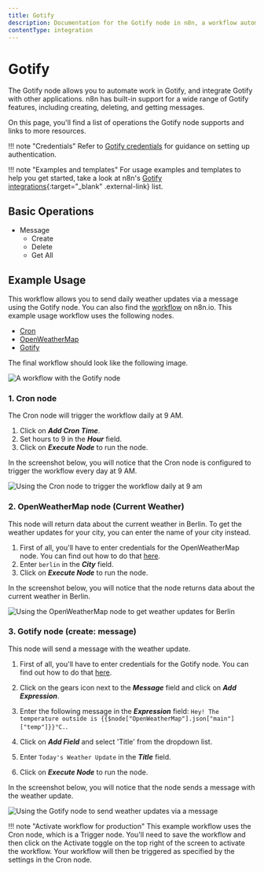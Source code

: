 ```yaml
---
title: Gotify
description: Documentation for the Gotify node in n8n, a workflow automation platform. Includes details of operations and configuration, and links to examples and credentials information.
contentType: integration
---
```


# Gotify

The Gotify node allows you to automate work in Gotify, and integrate Gotify with other applications. n8n has built-in support for a wide range of Gotify features, including creating, deleting, and getting messages. 

On this page, you'll find a list of operations the Gotify node supports and links to more resources.

!!! note "Credentials"
    Refer to [Gotify credentials](/integrations/builtin/credentials/gotify/) for guidance on setting up authentication. 

!!! note "Examples and templates"
    For usage examples and templates to help you get started, take a look at n8n's [Gotify integrations](https://n8n.io/integrations/gotify/){:target="_blank" .external-link} list.


## Basic Operations

* Message
    * Create
    * Delete
    * Get All

## Example Usage

This workflow allows you to send daily weather updates via a message using the Gotify node. You can also find the [workflow](https://n8n.io/workflows/774) on n8n.io. This example usage workflow uses the following nodes.
- [Cron](/integrations/builtin/core-nodes/n8n-nodes-base.cron/)
- [OpenWeatherMap](/integrations/builtin/app-nodes/n8n-nodes-base.openweathermap/)
- [Gotify]()

The final workflow should look like the following image.

![A workflow with the Gotify node](/_images/integrations/builtin/app-nodes/gotify/workflow.png)

### 1. Cron node

The Cron node will trigger the workflow daily at 9 AM.

1. Click on ***Add Cron Time***.
2. Set hours to 9 in the ***Hour*** field.
3. Click on ***Execute Node*** to run the node.

In the screenshot below, you will notice that the Cron node is configured to trigger the workflow every day at 9 AM.

![Using the Cron node to trigger the workflow daily at 9 am](/_images/integrations/builtin/app-nodes/gotify/cron_node.png)

### 2. OpenWeatherMap node (Current Weather)

This node will return data about the current weather in Berlin. To get the weather updates for your city, you can enter the name of your city instead.

1. First of all, you'll have to enter credentials for the OpenWeatherMap node. You can find out how to do that [here](/integrations/builtin/credentials/openweathermap/).
2. Enter `berlin` in the ***City*** field.
3. Click on ***Execute Node*** to run the node.

In the screenshot below, you will notice that the node returns data about the current weather in Berlin.

![Using the OpenWeatherMap node to get weather updates for Berlin](/_images/integrations/builtin/app-nodes/gotify/openweathermap_node.png)

### 3. Gotify node (create: message)

This node will send a message with the weather update.

1. First of all, you'll have to enter credentials for the Gotify node. You can find out how to do that [here](/integrations/builtin/credentials/gotify/).
2. Click on the gears icon next to the ***Message*** field and click on ***Add Expression***.

3. Enter the following message in the ***Expression*** field: `Hey! The temperature outside is {{$node["OpenWeatherMap"].json["main"]["temp"]}}°C.`.
4. Click on ***Add Field*** and select 'Title' from the dropdown list.
5. Enter `Today's Weather Update` in the ***Title*** field.
6. Click on ***Execute Node*** to run the node.


In the screenshot below, you will notice that the node sends a message with the weather update.

![Using the Gotify node to send weather updates via a message](/_images/integrations/builtin/app-nodes/gotify/gotify_node.png)

!!! note "Activate workflow for production"
    This example workflow uses the Cron node, which is a Trigger node. You'll need to save the workflow and then click on the Activate toggle on the top right of the screen to activate the workflow. Your workflow will then be triggered as specified by the settings in the Cron node.


